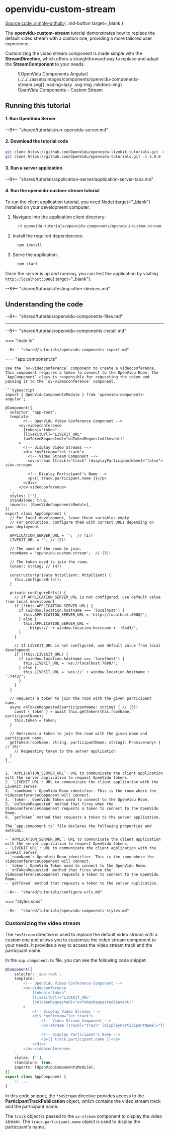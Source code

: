 # openvidu-custom-stream

[Source code :simple-github:](https://github.com/OpenVidu/openvidu-tutorials/tree/3.0.0/openvidu-components-angular/openvidu-custom-stream){ .md-button target=\_blank }

The **openvidu-custom-stream** tutorial demonstrates how to replace the default video stream with a custom one, providing a more tailored user experience.

Customizing the video stream component is made simple with the **StreamDirective**, which offers a straightforward way to replace and adapt the **StreamComponent** to your needs.

<figure markdown>
  ![OpenVidu Components Angular](../../../assets/images/components/openvidu-components-stream.svg){ loading=lazy .svg-img  .mkdocs-img}
  <figcaption>OpenVidu Components - Custom Stream</figcaption>
</figure>

## Running this tutorial

#### 1. Run OpenVidu Server

--8<-- "shared/tutorials/run-openvidu-server.md"

#### 2. Download the tutorial code

```bash
git clone https://github.com/OpenVidu/openvidu-livekit-tutorials.git -b 3.0.0
git clone https://github.com/OpenVidu/openvidu-tutorials.git -b 3.0.0
```

#### 3. Run a server application

--8<-- "shared/tutorials/application-server/application-server-tabs.md"

#### 4. Run the openvidu-custom-stream tutorial

To run the client application tutorial, you need [Node](https://nodejs.org/en/download/package-manager){:target="\_blank"} installed on your development computer.

1.  Navigate into the application client directory:

    ```bash
      cd openvidu-tutorials/openvidu-components/openvidu-custom-stream
    ```

2.  Install the required dependencies:

    ```bash
      npm install
    ```

3.  Serve the application:

    ```bash
      npm start
    ```

Once the server is up and running, you can test the application by visiting [`http://localhost:5080`](http://localhost:5080){:target="\_blank"}.

<!-- ![OpenVidu Angular Components - Custom Toolbar](../../../assets/images/components/custom-toolbar.png){ loading=lazy } -->

--8<-- "shared/tutorials/testing-other-devices.md"

## Understanding the code

--8<-- "shared/tutorials/openvidu-components-files.md"

---

--8<-- "shared/tutorials/openvidu-components-install.md"

=== "main.ts"

    --8<-- "shared/tutorials/openvidu-components-import.md"

=== "app.component.ts"

    Use the `ov-videoconference` component to create a videoconference. This component requires a token to connect to the OpenVidu Room. The `AppComponent` class is responsible for requesting the token and passing it to the `ov-videoconference` component.

    ```typescript
    import { OpenViduComponentsModule } from 'openvidu-components-angular';

    @Component({
      selector: 'app-root',
      template:`
       		<!-- OpenVidu Video Conference Component -->
          <ov-videoconference
            [token]="token"
            [livekitUrl]="LIVEKIT_URL"
            (onTokenRequested)="onTokenRequested($event)"
          >
            <!-- Display Video Streams -->
            <div *ovStream="let track">
              <!-- Video Stream Component -->
              <ov-stream [track]="track" [displayParticipantName]="false"></ov-stream>

              <!-- Display Participant's Name -->
              <p>{{ track.participant.name }}</p>
            </div>
          </ov-videoconference>
      `,
      styles: [''],
      standalone: true,
      imports: [OpenViduComponentsModule],
    })
    export class AppComponent {
      // For local development, leave these variables empty
      // For production, configure them with correct URLs depending on your deployment

      APPLICATION_SERVER_URL = '';  // (1)!
      LIVEKIT_URL = ''; // (2)!

      // The name of the room to join.
      roomName = 'openvidu-custom-stream';  // (3)!

      // The token used to join the room.
      token!: string; // (4)!

      constructor(private httpClient: HttpClient) {
        this.configureUrls();
      }

      private configureUrls() {
        // If APPLICATION_SERVER_URL is not configured, use default value from local development
        if (!this.APPLICATION_SERVER_URL) {
          if (window.location.hostname === 'localhost') {
            this.APPLICATION_SERVER_URL = 'http://localhost:6080/';
          } else {
            this.APPLICATION_SERVER_URL =
              'https://' + window.location.hostname + ':6443/';
          }
        }

        // If LIVEKIT_URL is not configured, use default value from local development
        if (!this.LIVEKIT_URL) {
          if (window.location.hostname === 'localhost') {
            this.LIVEKIT_URL = 'ws://localhost:7880/';
          } else {
            this.LIVEKIT_URL = 'wss://' + window.location.hostname + ':7443/';
          }
        }
      }

      // Requests a token to join the room with the given participant name.
      async onTokenRequested(participantName: string) { // (5)!
        const { token } = await this.getToken(this.roomName, participantName);
        this.token = token;
      }

      // Retrieves a token to join the room with the given name and participant name.
      getToken(roomName: string, participantName: string): Promise<any> { // (6)!
        // Requesting token to the server application
      }
    }
    ```

    1. `APPLICATION_SERVER_URL`: URL to communicate the client application with the server application to request OpenVidu tokens.
    2. `LIVEKIT_URL`: URL to communicate the client application with the LiveKit server.
    3. `roomName`: OpenVidu Room identifier. This is the room where the VideoconferenceComponent will connect.
    4. `token`: OpenVidu Token used to connect to the OpenVidu Room.
    5. `onTokenRequested` method that fires when the VideoconferenceComponent requests a token to connect to the OpenVidu Room.
    6. `getToken` method that requests a token to the server application.

    The `app.component.ts` file declares the following properties and methods:

    - `APPLICATION_SERVER_URL`: URL to communicate the client application with the server application to request OpenVidu tokens.
    - `LIVEKIT_URL`: URL to communicate the client application with the LiveKit server.
    - `roomName`: OpenVidu Room identifier. This is the room where the VideoconferenceComponent will connect.
    - `token`: OpenVidu Token used to connect to the OpenVidu Room.
    - `onTokenRequested` method that fires when the VideoconferenceComponent requests a token to connect to the OpenVidu Room.
    - `getToken` method that requests a token to the server application.

    --8<-- "shared/tutorials/configure-urls.md"

=== "styles.scss"

    --8<-- "shared/tutorials/openvidu-components-styles.md"

### Customizing the video stream

The `*ovStream` directive is used to replace the default video stream with a custom one and allows you to customize the video stream component to your needs. It provides a way to access the video stream track and the participant name.

In the `app.component.ts` file, you can see the following code snippet:

```typescript
@Component({
	selector: 'app-root',
	template: `
		<!-- OpenVidu Video Conference Component -->
		<ov-videoconference
			[token]="token"
			[livekitUrl]="LIVEKIT_URL"
			(onTokenRequested)="onTokenRequested($event)"
		>
			<!-- Display Video Streams -->
			<div *ovStream="let track">
				<!-- Video Stream Component -->
				<ov-stream [track]="track" [displayParticipantName]="false"></ov-stream>

				<!-- Display Participant's Name -->
				<p>{{ track.participant.name }}</p>
			</div>
		</ov-videoconference>
	`,
	styles: [''],
	standalone: true,
	imports: [OpenViduComponentsModule],
})
export class AppComponent {
	// ...
}
```

In this code snippet, the `*ovStream` directive provides access to the **ParticipantTrackPublication** object, which contains the video stream track and the participant name.

The `track` object is passed to the `ov-stream` component to display the video stream. The `track.participant.name` object is used to display the participant's name.

<!-- ## Deploying openvidu-custom-stream

#### 1) Build the docker image

Under the root project folder, you can see the `openvidu-components/docker/` directory. Here it is included all the required files yo make it possible the deployment with OpenVidu.

First of all, you will need to create the **openvidu-custom-stream** docker image. Under `openvidu-components/docker/` directory you will find the `create_image.sh` script. This script will create the docker image with the [openvidu-basic-node](application-server/openvidu-basic-node/) as application server and the static files.

```bash
./create_image.sh openvidu/openvidu-custom-stream-demo:X.Y.Z openvidu-custom-stream
```

The script needs two parameters:

1. The name of the docker image to create.
2. The name of the tutorial folder.

This script will create an image named `openvidu/openvidu-custom-stream-demo:X.Y.Z`. This name will be used in the next step.

#### 2) Deploy the docker image

Time to deploy the docker image. You can follow the [Deploy OpenVidu based application with Docker](/deployment/deploying-openvidu-apps/#with-docker) guide for doing this. -->
